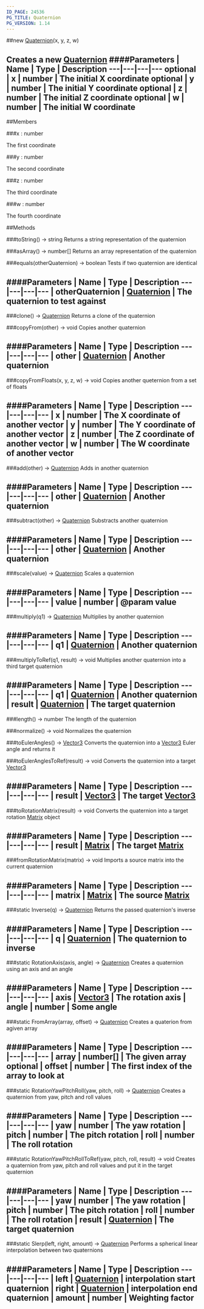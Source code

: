 ```yaml
---
ID_PAGE: 24536
PG_TITLE: Quaternion
PG_VERSION: 1.14
---
```

##new [Quaternion](/classes/Quaternion)(x, y, z, w)

Creates a new [Quaternion](/classes/Quaternion)
####Parameters
 | Name | Type | Description
---|---|---|---
optional | x | number | The initial X coordinate
optional | y | number | The initial Y coordinate
optional | z | number | The initial Z coordinate
optional | w | number | The initial W coordinate
---

##Members

###x : number


The first coordinate

###y : number


The second coordinate

###z : number


The third coordinate

###w : number


The fourth coordinate



##Methods

###toString() &rarr; string
Returns a string representation of the quaternion


###asArray() &rarr; number[]
Returns an array representation of the quaternion


###equals(otherQuaternion) &rarr; boolean
Tests if two quaternion are identical

####Parameters
 | Name | Type | Description
---|---|---|---
 | otherQuaternion | [Quaternion](/classes/Quaternion) | The quaternion to test against
---

###clone() &rarr; [Quaternion](/classes/Quaternion)
Returns a clone of the quaternion


###copyFrom(other) &rarr; void
Copies another quaternion

####Parameters
 | Name | Type | Description
---|---|---|---
 | other | [Quaternion](/classes/Quaternion) | Another quaternion
---

###copyFromFloats(x, y, z, w) &rarr; void
Copies another queternion from a set of floats

####Parameters
 | Name | Type | Description
---|---|---|---
 | x | number | The X coordinate of another vector
 | y | number | The Y coordinate of another vector
 | z | number | The Z coordinate of another vector
 | w | number | The W coordinate of another vector
---

###add(other) &rarr; [Quaternion](/classes/Quaternion)
Adds in another quaternion

####Parameters
 | Name | Type | Description
---|---|---|---
 | other | [Quaternion](/classes/Quaternion) | Another quaternion
---

###subtract(other) &rarr; [Quaternion](/classes/Quaternion)
Substracts another quaternion

####Parameters
 | Name | Type | Description
---|---|---|---
 | other | [Quaternion](/classes/Quaternion) | Another quaternion
---

###scale(value) &rarr; [Quaternion](/classes/Quaternion)
Scales a quaternion

####Parameters
 | Name | Type | Description
---|---|---|---
 | value | number | @param value
---

###multiply(q1) &rarr; [Quaternion](/classes/Quaternion)
Multiplies by another quaternion

####Parameters
 | Name | Type | Description
---|---|---|---
 | q1 | [Quaternion](/classes/Quaternion) | Another quaternion
---

###multiplyToRef(q1, result) &rarr; void
Multiplies another quaternion into a third target quaternion

####Parameters
 | Name | Type | Description
---|---|---|---
 | q1 | [Quaternion](/classes/Quaternion) | Another quaternion
 | result | [Quaternion](/classes/Quaternion) | The target quaternion
---

###length() &rarr; number
The length of the quaternion


###normalize() &rarr; void
Normalizes the quaternion


###toEulerAngles() &rarr; [Vector3](/classes/Vector3)
Converts the quaternion into a [Vector3](/classes/Vector3) Euler angle and returns it


###toEulerAnglesToRef(result) &rarr; void
Converts the quaternion into a target [Vector3](/classes/Vector3)

####Parameters
 | Name | Type | Description
---|---|---|---
 | result | [Vector3](/classes/Vector3) | The target [Vector3](/classes/Vector3)
---

###toRotationMatrix(result) &rarr; void
Converts the quaternion into a target rotation [Matrix](/classes/Matrix) object

####Parameters
 | Name | Type | Description
---|---|---|---
 | result | [Matrix](/classes/Matrix) | The target [Matrix](/classes/Matrix)
---

###fromRotationMatrix(matrix) &rarr; void
Imports a source matrix into the current quaternion

####Parameters
 | Name | Type | Description
---|---|---|---
 | matrix | [Matrix](/classes/Matrix) | The source [Matrix](/classes/Matrix)
---

###static Inverse(q) &rarr; [Quaternion](/classes/Quaternion)
Returns the passed quaternion's inverse

####Parameters
 | Name | Type | Description
---|---|---|---
 | q | [Quaternion](/classes/Quaternion) | The quaternion to inverse
---

###static RotationAxis(axis, angle) &rarr; [Quaternion](/classes/Quaternion)
Creates a quaternion using an axis and an angle

####Parameters
 | Name | Type | Description
---|---|---|---
 | axis | [Vector3](/classes/Vector3) | The rotation axis
 | angle | number | Some angle
---

###static FromArray(array, offset) &rarr; [Quaternion](/classes/Quaternion)
Creates a quaterion from agiven array

####Parameters
 | Name | Type | Description
---|---|---|---
 | array | number[] | The given array
optional | offset | number | The first index of the array to look at
---

###static RotationYawPitchRoll(yaw, pitch, roll) &rarr; [Quaternion](/classes/Quaternion)
Creates a quaternion from yaw, pitch and roll values

####Parameters
 | Name | Type | Description
---|---|---|---
 | yaw | number | The yaw rotation
 | pitch | number | The pitch rotation
 | roll | number | The roll rotation
---

###static RotationYawPitchRollToRef(yaw, pitch, roll, result) &rarr; void
Creates a quaternion from yaw, pitch and roll values and put it in the target quaternion

####Parameters
 | Name | Type | Description
---|---|---|---
 | yaw | number | The yaw rotation
 | pitch | number | The pitch rotation
 | roll | number | The roll rotation
 | result | [Quaternion](/classes/Quaternion) | The target quaternion
---

###static Slerp(left, right, amount) &rarr; [Quaternion](/classes/Quaternion)
Performs a spherical linear interpolation between two quaternions

####Parameters
 | Name | Type | Description
---|---|---|---
 | left | [Quaternion](/classes/Quaternion) | interpolation start quaternion
 | right | [Quaternion](/classes/Quaternion) | interpolation end quaternion
 | amount | number | Weighting factor
---
